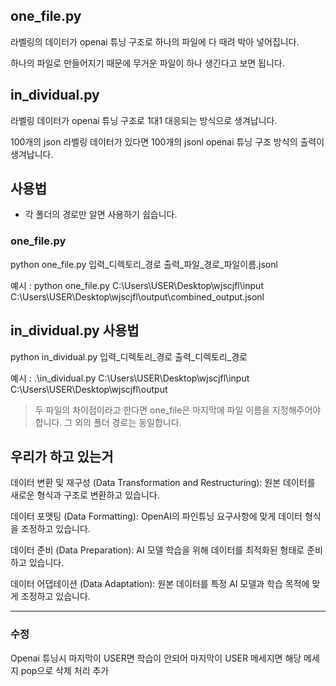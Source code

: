 ## one_file.py


라벨링의 데이터가 openai 튜닝 구조로 하나의 파일에 다 때려 박아 넣어집니다.

하나의 파일로 만들어지기 때문에 무거운 파일이 하나 생긴다고 보면 됩니다.

## in_dividual.py


라벨링 데이터가 openai 튜닝 구조로 1대1 대응되는 방식으로 생겨납니다.

100개의 json 라벨링 데이터가 있다면 100개의 jsonl openai 튜닝 구조 방식의 출력이 생겨납니다.


## 사용법

- 각 폴더의 경로만 알면 사용하기 쉽습니다.

### one_file.py

python one_file.py 입력_디렉토리_경로 출력_파일_경로_파일이름.jsonl

예시 : python one_file.py C:\Users\USER\Desktop\wjscjfl\input C:\Users\USER\Desktop\wjscjfl\output\combined_output.jsonl

## in_dividual.py 사용법

python in_dividual.py 입력_디렉토리_경로 출력_디렉토리_경로

예시 : .\in_dividual.py C:\Users\USER\Desktop\wjscjfl\input C:\Users\USER\Desktop\wjscjfl\output


> 두 파일의 차이점이라고 한다면 one_file은 마지막에 파일 이름을 지정해주어야 합니다. 그 외의 폴더 경로는 동일합니다.

## 우리가 하고 있는거

데이터 변환 및 재구성 (Data Transformation and Restructuring):
원본 데이터를 새로운 형식과 구조로 변환하고 있습니다.


데이터 포맷팅 (Data Formatting):
OpenAI의 파인튜닝 요구사항에 맞게 데이터 형식을 조정하고 있습니다.


데이터 준비 (Data Preparation):
AI 모델 학습을 위해 데이터를 최적화된 형태로 준비하고 있습니다.


데이터 어댑테이션 (Data Adaptation):
원본 데이터를 특정 AI 모델과 학습 목적에 맞게 조정하고 있습니다.


---

### 수정 
Openai 튜닝시 마지막이 USER면 학습이 안되어
마지막이 USER 메세지면 해당 메세지 pop으로 삭제 처리 추가
